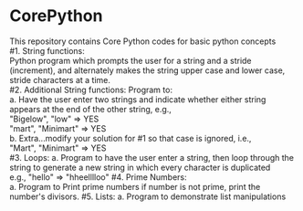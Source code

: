 # CorePython
   This repository contains Core Python codes for basic python concepts   
   #1. String functions:   
Python program which prompts the user for a string and a stride (increment), and alternately makes the string upper case and lower case, 
stride characters at a time.   
   #2. Additional String functions:
 Program to:   
    a. Have the user enter two strings and indicate whether either string appears at the end of the other string, e.g.,   
      "Bigelow", "low" => YES   
      "mart", "Minimart" => YES   
    b. Extra...modify your solution for #1 so that case is ignored, i.e.,   
      "Mart", "Minimart" => YES   
   #3. Loops:
      a. Program to have the user enter a string, then loop through the string to generate a new string in which every character is duplicated   
      e.g., "hello" => "hheelllloo"
   #4. Prime Numbers:   
      a. Program to Print prime numbers if number is not prime, print the number's divisors.
   #5. Lists:
      a. Program to demonstrate list manipulations

    
      
